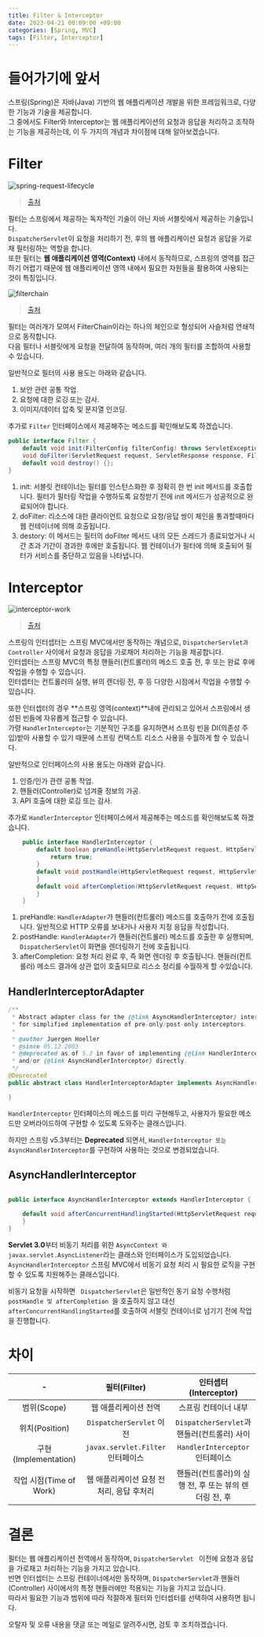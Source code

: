 ```yaml
---
title: Filter & Interceptor
date: 2023-04-21 00:09:00 +09:00
categories: [Spring, MVC]
tags: [Filter, Interceptor]
---
```


# 들어가기에 앞서

스프링(Spring)은 자바(Java) 기반의 웹 애플리케이션 개발을 위한 프레임워크로, 다양한 기능과 기술을 제공합니다.   
그 중에서도 Filter와 Interceptor는 웹 애플리케이션의 요청과 응답을 처리하고 조작하는 기능을 제공하는데, 이 두 가지의 개념과 차이점에 대해 알아보겠습니다.

# Filter

![spring-request-lifecycle](/assets/img/spring/mvc/request-lifecycle/spring-request-lifecycle.jpg)
> [출처](https://justforchangesake.wordpress.com/2014/05/07/spring-mvc-request-life-cycle/)

필터는 스프링에서 제공하는 독자적인 기술이 아닌 자바 서블릿에서 제공하는 기술입니다.  
``` DispatcherServlet ```이 요청을 처리하기 전, 후의 웹 애플리케이션 요청과 응답을 가로채 필터링하는 역할을 합니다.  
또한 필터는  **웹 애플리케이션 영역(Context)** 내에서 동작하므로, 스프링의 영역를 접근하기 어렵기 때문에 웹 애플리케이션 영역 내에서 필요한 자원들을 활용하여 사용되는 것이 특징입니다.

![filterchain](/assets/img/spring/mvc/request-lifecycle/filterchain.png)
> [출처](https://docs.spring.io/spring-security/reference/servlet/architecture.html)

필터는 여러개가 모여서 FilterChain이라는 하나의 체인으로 형성되어 사슬처럼 연쇄적으로 동작합니다.  
다음 필터나 서블릿에게 요청을 전달하여 동작하며, 여러 개의 필터를 조합하여 사용할 수 있습니다.

일반적으로 필터의 사용 용도는 아래와 같습니다.

1. 보안 관련 공통 작업.
2. 요청에 대한 로깅 또는 감사.
3. 이미지/데이터 압축 및 문자열 인코딩.

추가로 ``` Filter ``` 인터페이스에서 제공해주는 메소드를 확인해보도록 하겠습니다.

```java 
public interface Filter {
	default void init(FilterConfig filterConfig) throws ServletException {};
	void doFilter(ServletRequest request, ServletResponse response, FilterChain chain) throws IOException, ServletException;
	default void destroy() {};
}
```  

1. init: 서블릿 컨테이너는 필터를 인스턴스화한 후 정확히 한 번 init 메서드를 호출합니다. 필터가 필터링 작업을 수행하도록 요청받기 전에 init 메서드가 성공적으로 완료되어야 합니다.
2. doFilter: 리소스에 대한 클라이언트 요청으로 요청/응답 쌍이 체인을 통과할때마다 웹 컨테이너에 의해 호출됩니다.
3. destory: 이 메서드는 필터의 doFilter 메서드 내의 모든 스레드가 종료되었거나 시간 초과 기간이 경과한 후에만 호출됩니다. 웹 컨테이너가 필터에 의해 호출되어 필터가 서비스를 중단하고 있음을 나타냅니다.

# Interceptor

![interceptor-work](/assets/img/spring/mvc/request-lifecycle/interceptor-work.png)
> [출처](https://medium.com/geekculture/what-is-handlerinterceptor-in-spring-mvc-110681604bd7)

스프링의 인터셉터는 스프링 MVC에서만 동작하는 개념으로, ``` DispatcherServlet과 Controller ``` 사이에서 요청과 응답을 가로채어 처리하는 기능을 제공합니다.  
인터셉터는 스프링 MVC의 특정 핸들러(컨트롤러)의 메소드 호출 전, 후 또는 완료 후에 작업을 수행할 수 있습니다.   
인터셉터는 컨트롤러의 실행, 뷰의 렌더링 전, 후 등 다양한 시점에서 작업을 수행할 수 있습니다.

또한 인터셉터의 경우 **스프링 영역(context)**내에 관리되고 있어서 스프링에서 생성된 빈들에 자유롭게 접근할 수 있습니다.  
가령 ``` HandlerInterceptor ```는 기분적인 구조를 유지하면서 스프링 빈을 DI(의존성 주입)받아 사용할 수 있기 때문에 스프링 컨택스트 리소스 사용을 수월하게 할 수 있습니다.

일반적으로 인터페이스의 사용 용도는 아래와 같습니다.

1. 인증/인가 관련 공통 작업.
2. 핸들러(Controller)로 넘겨줄 정보의 가공.
3. API 호출에 대한 로깅 또는 감사.

추가로 ``` HandlerInterceptor ``` 인터페이스에서 제공해주는 메소드를 확인해보도록 하겠습니다.

```java 
    public interface HandlerInterceptor {
        default boolean preHandle(HttpServletRequest request, HttpServletResponse response, Object handler) throws Exception {
            return true;
        }
        default void postHandle(HttpServletRequest request, HttpServletResponse response, Object handler, @Nullable ModelAndView modelAndView) throws Exception {
        }
        default void afterCompletion(HttpServletRequest request, HttpServletResponse response, Object handler, @Nullable Exception ex) throws Exception {
        }
    }
```  

1. preHandle: ``` HandlerAdapter ```가 핸들러(컨트롤러) 메소드를 호출하기 전에 호출됩니다. 일반적으로 HTTP 오류를 보내거나 사용자 지정 응답을 작성합니다.
2. postHandle: ``` HandlerAdapter ```가 핸들러(컨트롤러) 메소드를 호출한 후 실행되며, ``` DispatcherServlet ```이 화면을 렌더링하기 전에 호출됩니다.
3. afterCompletion: 요청 처리 완료 후, 즉 화면 렌더링 후 호출됩니다. 핸들러(컨트롤러) 메소드 결과에 상관 없이 호출되므로 리스소 정리를 수월하게 할 수있습니다.

## HandlerInterceptorAdapter

```java 
/**
 * Abstract adapter class for the {@link AsyncHandlerInterceptor} interface,
 * for simplified implementation of pre-only/post-only interceptors.
 *
 * @author Juergen Hoeller
 * @since 05.12.2003
 * @deprecated as of 5.3 in favor of implementing {@link HandlerInterceptor}
 * and/or {@link AsyncHandlerInterceptor} directly.
 */
@Deprecated
public abstract class HandlerInterceptorAdapter implements AsyncHandlerInterceptor {

}
```   

``` HandlerInterceptor ``` 인터페이스의 메소드를 미리 구현해두고, 사용자가 필요한 메소드만 오버라이드하여 구현할 수 있도록 도와주는 클래스입니다.

하지만 스프링 v5.3부터는 **Deprecated** 되면서, ``` HandlerInterceptor 또는 AsyncHandlerInterceptor ```를 구현하여 사용하는 것으로 변경되었습니다.

## AsyncHandlerInterceptor

```java 

public interface AsyncHandlerInterceptor extends HandlerInterceptor {

	default void afterConcurrentHandlingStarted(HttpServletRequest request, HttpServletResponse response, Object handler) throws Exception {
	}
}
```   

**Servlet 3.0**부터 비동기 처리를 위한 ``` AsyncContext 와 javax.servlet.AsyncListener ```라는 클래스와 인터페이스가 도입되었습니다.  
``` AsyncHandlerInterceptor ``` 스프링 MVC에서 비동기 요청 처리 시 필요한 로직을 구현할 수 있도록 지원해주는 클래스입니다.

비동기 요청을 시작하면 ``` DispatcherServlet```은 일반적인 동기 요청 수행처럼 ```postHandle 및 afterCompletion ```을 호출하지 않고 대신 ``` afterConcurrentHandlingStarted ```를 호출하여 서블릿 컨테이너로 넘기기 전에 작업을 진행합니다.

# 차이

|          -          |           필터(Filter)           |인터셉터(Interceptor)|
|:-------------------:|:------------------------------:|:---:|
|      범위(Scope)      |          웹 애플리케이션 전역           |스프링 컨테이너 내부|
|    위치(Position)     |   ```DispatcherServlet``` 이전   |``` DispatcherServlet ```과 핸들러(컨트롤러) 사이|
| 구현(Implementation)  |```javax.servlet.Filter``` 인터페이스|``` HandlerInterceptor ``` 인터페이스|
| 작업 시점(Time of Work) |    웹 애플리케이션 요청 전처리, 응답 후처리     |핸들러(컨트롤러)의 실행 전, 후 또는 뷰의 렌더링 전, 후 |    

# 결론

필터는 웹 애플리케이션 전역에서 동작하며, ```DispatcherServlet ``` 이전에 요청과 응답을 가로채고 처리하는 기능을 가지고 있습니다.  
반면 인터셉터는 스프링 컨테이너에서만 동작하며, ``` DispatcherServlet ```과 핸들러(Controller) 사이에서의 특정 핸들러에만 적용되는 기능을 가지고 있습니다.  
따라서 필요한 기능과 범위에 따라 적절하게 필터와 인터셉터를 선택하여 사용하면 됩니다.

오탈자 및 오류 내용을 댓글 또는 메일로 알려주시면, 검토 후 조치하겠습니다.  
